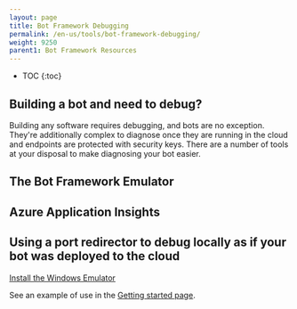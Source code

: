 ```yaml
---
layout: page
title: Bot Framework Debugging
permalink: /en-us/tools/bot-framework-debugging/
weight: 9250
parent1: Bot Framework Resources
---
```


* TOC
{:toc}

## Building a bot and need to debug?
Building any software requires debugging, and bots are no exception. They're additionally complex to diagnose once they are running in the cloud
and endpoints are protected with security keys. There are a number of tools at your disposal to make diagnosing your bot easier.

## The Bot Framework Emulator


## Azure Application Insights


## Using a port redirector to debug locally as if your bot was deployed to the cloud

[Install the Windows Emulator](https://aka.ms/bf-bc-emulator)
 
See an example of use in the [Getting started page](/en-us/csharp/builder/sdkreference/gettingstarted.html#emulator).

